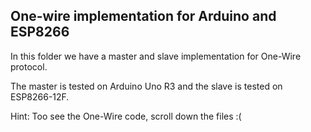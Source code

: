 ## One-wire implementation for Arduino and ESP8266


In this folder we have a master and slave implementation for One-Wire protocol.

The master is tested on Arduino Uno R3 and the slave is tested on ESP8266-12F.

Hint: Too see the One-Wire code, scroll down the files :(
